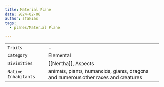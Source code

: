 ```yaml
---
title: Material Plane
date: 2024-02-06
author: sfakias
tags:
  - planes/Material Plane

---
```

| | |
| --- | --- |
| `Traits` | - |
| `Category` | Elemental |
| `Divinities` | [[Nentha]], Aspects |
| `Native Inhabitants` | animals, plants, humanoids, giants, dragons and numerous other races and creatures |
